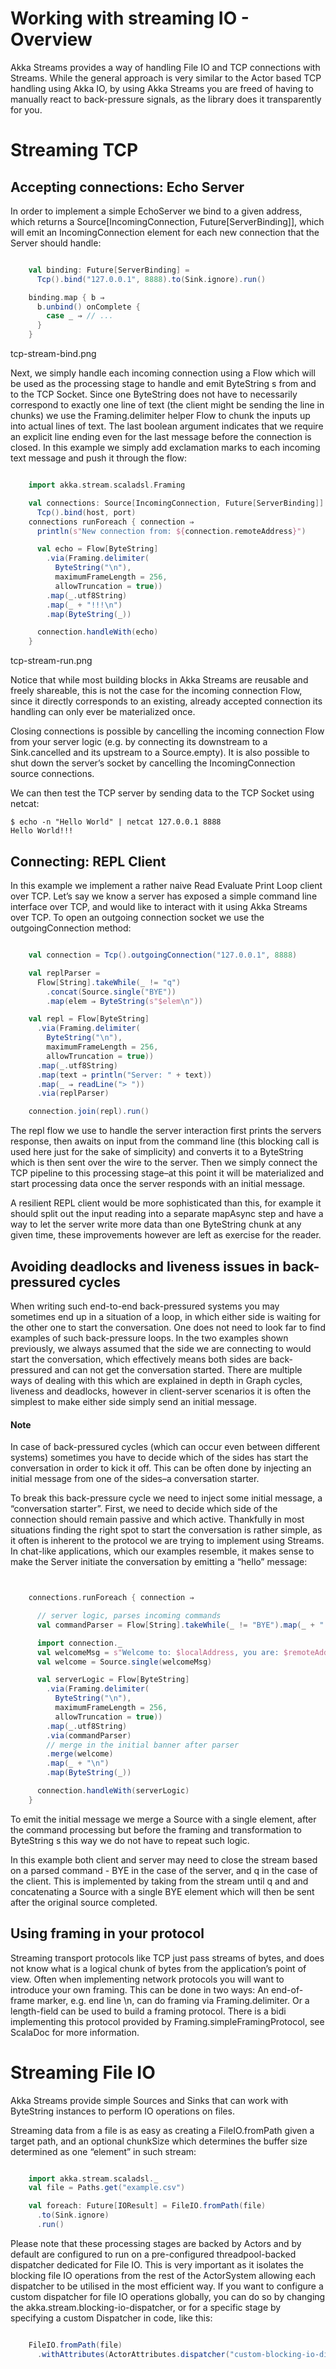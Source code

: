 # Working with streaming IO - Overview

Akka Streams provides a way of handling File IO and TCP connections with Streams. While the general approach is very similar to the Actor based TCP handling using Akka IO, by using Akka Streams you are freed of having to manually react to back-pressure signals, as the library does it transparently for you.

# Streaming TCP

## Accepting connections: Echo Server

In order to implement a simple EchoServer we bind to a given address, which returns a Source[IncomingConnection, Future[ServerBinding]], which will emit an IncomingConnection element for each new connection that the Server should handle:

```scala

    val binding: Future[ServerBinding] =
      Tcp().bind("127.0.0.1", 8888).to(Sink.ignore).run()

    binding.map { b ⇒
      b.unbind() onComplete {
        case _ ⇒ // ...
      }
    }

```

tcp-stream-bind.png

Next, we simply handle each incoming connection using a Flow which will be used as the processing stage to handle and emit ByteString s from and to the TCP Socket. Since one ByteString does not have to necessarily correspond to exactly one line of text (the client might be sending the line in chunks) we use the Framing.delimiter helper Flow to chunk the inputs up into actual lines of text. The last boolean argument indicates that we require an explicit line ending even for the last message before the connection is closed. In this example we simply add exclamation marks to each incoming text message and push it through the flow:

```scala

    import akka.stream.scaladsl.Framing

    val connections: Source[IncomingConnection, Future[ServerBinding]] =
      Tcp().bind(host, port)
    connections runForeach { connection ⇒
      println(s"New connection from: ${connection.remoteAddress}")

      val echo = Flow[ByteString]
        .via(Framing.delimiter(
          ByteString("\n"),
          maximumFrameLength = 256,
          allowTruncation = true))
        .map(_.utf8String)
        .map(_ + "!!!\n")
        .map(ByteString(_))

      connection.handleWith(echo)
    }

```

tcp-stream-run.png

Notice that while most building blocks in Akka Streams are reusable and freely shareable, this is not the case for the incoming connection Flow, since it directly corresponds to an existing, already accepted connection its handling can only ever be materialized once.

Closing connections is possible by cancelling the incoming connection Flow from your server logic (e.g. by connecting its downstream to a Sink.cancelled and its upstream to a Source.empty). It is also possible to shut down the server’s socket by cancelling the IncomingConnection source connections.

We can then test the TCP server by sending data to the TCP Socket using netcat:
```
$ echo -n "Hello World" | netcat 127.0.0.1 8888
Hello World!!!
```


## Connecting: REPL Client

In this example we implement a rather naive Read Evaluate Print Loop client over TCP. Let’s say we know a server has exposed a simple command line interface over TCP, and would like to interact with it using Akka Streams over TCP. To open an outgoing connection socket we use the outgoingConnection method:

```scala

    val connection = Tcp().outgoingConnection("127.0.0.1", 8888)

    val replParser =
      Flow[String].takeWhile(_ != "q")
        .concat(Source.single("BYE"))
        .map(elem ⇒ ByteString(s"$elem\n"))

    val repl = Flow[ByteString]
      .via(Framing.delimiter(
        ByteString("\n"),
        maximumFrameLength = 256,
        allowTruncation = true))
      .map(_.utf8String)
      .map(text ⇒ println("Server: " + text))
      .map(_ ⇒ readLine("> "))
      .via(replParser)

    connection.join(repl).run()

```

The repl flow we use to handle the server interaction first prints the servers response, then awaits on input from the command line (this blocking call is used here just for the sake of simplicity) and converts it to a ByteString which is then sent over the wire to the server. Then we simply connect the TCP pipeline to this processing stage–at this point it will be materialized and start processing data once the server responds with an initial message.

A resilient REPL client would be more sophisticated than this, for example it should split out the input reading into a separate mapAsync step and have a way to let the server write more data than one ByteString chunk at any given time, these improvements however are left as exercise for the reader.

## Avoiding deadlocks and liveness issues in back-pressured cycles

When writing such end-to-end back-pressured systems you may sometimes end up in a situation of a loop, in which either side is waiting for the other one to start the conversation. One does not need to look far to find examples of such back-pressure loops. In the two examples shown previously, we always assumed that the side we are connecting to would start the conversation, which effectively means both sides are back-pressured and can not get the conversation started. There are multiple ways of dealing with this which are explained in depth in Graph cycles, liveness and deadlocks, however in client-server scenarios it is often the simplest to make either side simply send an initial message.

#### Note

In case of back-pressured cycles (which can occur even between different systems) sometimes you have to decide which of the sides has start the conversation in order to kick it off. This can be often done by injecting an initial message from one of the sides–a conversation starter.

To break this back-pressure cycle we need to inject some initial message, a “conversation starter”. First, we need to decide which side of the connection should remain passive and which active. Thankfully in most situations finding the right spot to start the conversation is rather simple, as it often is inherent to the protocol we are trying to implement using Streams. In chat-like applications, which our examples resemble, it makes sense to make the Server initiate the conversation by emitting a “hello” message:

```scala


    connections.runForeach { connection ⇒

      // server logic, parses incoming commands
      val commandParser = Flow[String].takeWhile(_ != "BYE").map(_ + "!")

      import connection._
      val welcomeMsg = s"Welcome to: $localAddress, you are: $remoteAddress!"
      val welcome = Source.single(welcomeMsg)

      val serverLogic = Flow[ByteString]
        .via(Framing.delimiter(
          ByteString("\n"),
          maximumFrameLength = 256,
          allowTruncation = true))
        .map(_.utf8String)
        .via(commandParser)
        // merge in the initial banner after parser
        .merge(welcome)
        .map(_ + "\n")
        .map(ByteString(_))

      connection.handleWith(serverLogic)
    }

```

To emit the initial message we merge a Source with a single element, after the command processing but before the framing and transformation to ByteString s this way we do not have to repeat such logic.

In this example both client and server may need to close the stream based on a parsed command - BYE in the case of the server, and q in the case of the client. This is implemented by taking from the stream until q and and concatenating a Source with a single BYE element which will then be sent after the original source completed.

## Using framing in your protocol

Streaming transport protocols like TCP just pass streams of bytes, and does not know what is a logical chunk of bytes from the application’s point of view. Often when implementing network protocols you will want to introduce your own framing. This can be done in two ways: An end-of-frame marker, e.g. end line \n, can do framing via Framing.delimiter. Or a length-field can be used to build a framing protocol. There is a bidi implementing this protocol provided by Framing.simpleFramingProtocol, see ScalaDoc for more information.

# Streaming File IO

Akka Streams provide simple Sources and Sinks that can work with ByteString instances to perform IO operations on files.

Streaming data from a file is as easy as creating a FileIO.fromPath given a target path, and an optional chunkSize which determines the buffer size determined as one “element” in such stream:

```scala

    import akka.stream.scaladsl._
    val file = Paths.get("example.csv")

    val foreach: Future[IOResult] = FileIO.fromPath(file)
      .to(Sink.ignore)
      .run()

```

Please note that these processing stages are backed by Actors and by default are configured to run on a pre-configured threadpool-backed dispatcher dedicated for File IO. This is very important as it isolates the blocking file IO operations from the rest of the ActorSystem allowing each dispatcher to be utilised in the most efficient way. If you want to configure a custom dispatcher for file IO operations globally, you can do so by changing the akka.stream.blocking-io-dispatcher, or for a specific stage by specifying a custom Dispatcher in code, like this:

```scala

    FileIO.fromPath(file)
      .withAttributes(ActorAttributes.dispatcher("custom-blocking-io-dispatcher"))

```


